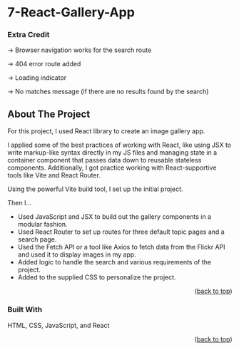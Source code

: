 # 7-React-Gallery-App

<!-- FEATURES -->


### Extra Credit

-> Browser navigation works for the search route

-> 404 error route added

-> Loading indicator

-> No matches message (if there are no results found by the search)


<!-- ABOUT THE PROJECT -->

## About The Project

<!-- ![Product screenshot](<Screenshot 2023-10-27 at 5.40.11 PM.png>) -->
<!-- ![Product screenshot](<Screenshot 2023-10-27 at 5.40.18 PM.png>) -->
<!-- ![Product screenshot](<Screenshot 2023-10-27 at 5.40.40 PM.png>) -->

For this project, I used React library to create an image gallery app.

I applied some of the best practices of working with React, like using JSX to write markup-like syntax directly in my JS files and managing state in a container component that passes data down to reusable stateless components. Additionally, I got practice working with React-supportive tools like Vite and React Router.

Using the powerful Vite build tool, I set up the initial project.

Then I...

- Used JavaScript and JSX to build out the gallery components in a modular fashion.
- Used React Router to set up routes for three default topic pages and a search page.
- Used the Fetch API or a tool like Axios to fetch data from the Flickr API and used it to display images in my app.
- Added logic to handle the search and various requirements of the project.
- Added to the supplied CSS to personalize the project.


<p align="right">(<a href="#readme-top">back to top</a>)</p>

<!-- BUILT WITH -->

### Built With

HTML, CSS, JavaScript, and React


<p align="right">(<a href="#readme-top">back to top</a>)</p>